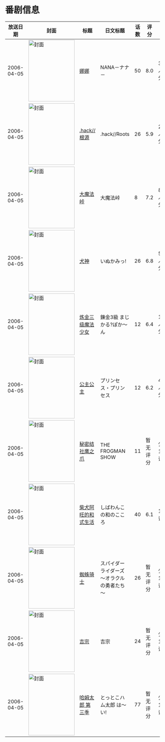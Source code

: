 # 番剧信息

|放送日期|封面|标题|日文标题|话数|评分|评分人数|
|---|---|---|---|---|---|---|
|2006-04-05|<img src="https://lain.bgm.tv/pic/cover/c/7d/04/486_821aj.jpg" alt="封面" style="width:150px;height:200px;object-fit:cover;">|[娜娜](https://bangumi.tv/subject/486)|NANA－ナナ－|50|8.0|3273人评分|
|2006-04-05|<img src="https://lain.bgm.tv/pic/cover/c/63/51/1996_OJ1rV.jpg" alt="封面" style="width:150px;height:200px;object-fit:cover;">|[.hack//根源](https://bangumi.tv/subject/1996)|.hack//Roots|26|5.9|292人评分|
|2006-04-05|<img src="https://lain.bgm.tv/pic/cover/c/d9/b1/3054_N9977.jpg" alt="封面" style="width:150px;height:200px;object-fit:cover;">|[大魔法峠](https://bangumi.tv/subject/3054)|大魔法峠|8|7.2|817人评分|
|2006-04-05|<img src="https://lain.bgm.tv/pic/cover/c/73/64/3422_5Zqnn.jpg" alt="封面" style="width:150px;height:200px;object-fit:cover;">|[犬神](https://bangumi.tv/subject/3422)|いぬかみっ!|26|6.8|509人评分|
|2006-04-05|<img src="https://lain.bgm.tv/pic/cover/c/6c/25/7993_mmTHk.jpg" alt="封面" style="width:150px;height:200px;object-fit:cover;">|[炼金三级魔法少女](https://bangumi.tv/subject/7993)|錬金3級 まじかる?ぽか～ん|12|6.4|127人评分|
|2006-04-05|<img src="https://lain.bgm.tv/pic/cover/c/65/cf/9425_qS8VU.jpg" alt="封面" style="width:150px;height:200px;object-fit:cover;">|[公主公主](https://bangumi.tv/subject/9425)|プリンセス・プリンセス|12|6.2|492人评分|
|2006-04-05|<img src="https://lain.bgm.tv/pic/cover/c/f6/97/35962_Oasnu.jpg" alt="封面" style="width:150px;height:200px;object-fit:cover;">|[秘密结社鹰之爪](https://bangumi.tv/subject/35962)|THE FROGMAN SHOW|11|暂无评分|少于10人评分|
|2006-04-05|<img src="https://lain.bgm.tv/pic/cover/c/6e/e0/75943_ZR0l1.jpg" alt="封面" style="width:150px;height:200px;object-fit:cover;">|[柴犬阿旺的和式生活](https://bangumi.tv/subject/75943)|しばわんこの和のこころ|40|6.1|13人评分|
|2006-04-05|<img src="https://lain.bgm.tv/pic/cover/c/0a/2e/100654_vR70x.jpg" alt="封面" style="width:150px;height:200px;object-fit:cover;">|[蜘蛛骑士](https://bangumi.tv/subject/100654)|スパイダーライダーズ ～オラクルの勇者たち～|26|暂无评分|少于10人评分|
|2006-04-05|<img src="https://lain.bgm.tv/pic/cover/c/d3/13/152654_6F5cG.jpg" alt="封面" style="width:150px;height:200px;object-fit:cover;">|[吉宗](https://bangumi.tv/subject/152654)|吉宗|24|暂无评分|少于10人评分|
|2006-04-05|<img src="https://lain.bgm.tv/pic/cover/c/fd/7d/417407_FZ9fr.jpg" alt="封面" style="width:150px;height:200px;object-fit:cover;">|[哈姆太郎 第三季](https://bangumi.tv/subject/417407)|とっとこハム太郎 は〜い!|77|暂无评分|少于10人评分|

